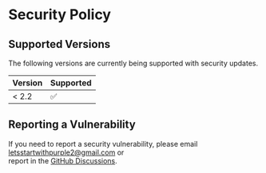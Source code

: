 # Security Policy

## Supported Versions

The following versions are currently being supported with security updates.

| Version | Supported          |
| ------- | ------------------ |
| < 2.2   | :white_check_mark:                |

## Reporting a Vulnerability

If you need to report a security vulnerability, please email letsstartwithpurple2@gmail.com or  
report in the [GitHub Discussions](https://github.com/LetsStartWithPurple/WalletWave/discussions/categories/security-violations). 
